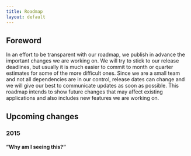 ```yaml
---
title: Roadmap
layout: default
---
```

## Foreword

In an effort to be transparent with our roadmap, we publish in advance the important changes we are working on. We will try to stick to our release deadlines, but usually it is much easier to commit to month or quarter estimates for some of the more difficult ones. Since we are a small team and not all dependencies are in our control, release dates can change and we will give our best to communicate updates as soon as possible. This roadmap intends to show future changes that may affect existing applications and also includes new features we are working on.

## Upcoming changes

### 2015


#### ”Why am I seeing this?”
